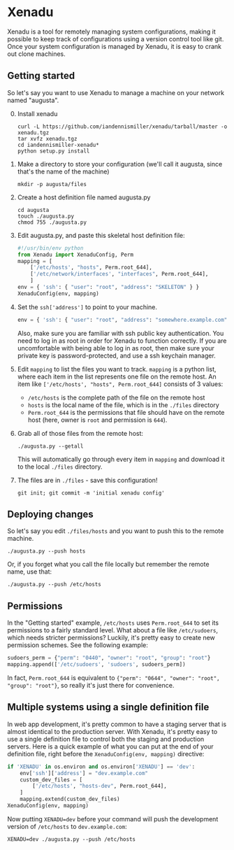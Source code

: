 # Xenadu

Xenadu is a tool for remotely managing system configurations, making it possible to keep track of configurations using a version control tool like git.  Once your system configuration is managed by Xenadu, it is easy to crank out clone machines.

## Getting started

So let's say you want to use Xenadu to manage a machine on your network named "augusta".

0. Install xenadu

    ```
    curl -L https://github.com/iandennismiller/xenadu/tarball/master -o xenadu.tgz
    tar xvfz xenadu.tgz
    cd iandennismiller-xenadu*
    python setup.py install
    ```

1. Make a directory to store your configuration (we'll call it augusta, since that's the name of the machine)

    ```
    mkdir -p augusta/files
    ```

2. Create a host definition file named augusta.py

    ```
    cd augusta
    touch ./augusta.py
    chmod 755 ./augusta.py
    ```

3. Edit augusta.py, and paste this skeletal host definition file:

    ```python
    #!/usr/bin/env python
    from Xenadu import XenaduConfig, Perm
    mapping = [
        ['/etc/hosts', "hosts", Perm.root_644],
        ['/etc/network/interfaces', "interfaces", Perm.root_644],
        ]
    env = { 'ssh': { "user": "root", "address": "SKELETON" } }
    XenaduConfig(env, mapping)
    ```

4. Set the `ssh['address']` to point to your machine.

    ```python
    env = { 'ssh': { "user": "root", "address": "somewhere.example.com" } }
    ```

    Also, make sure you are familiar with ssh public key authentication.  You need to log in as root in order for Xenadu to function correctly.  If you are uncomfortable with being able to log in as root, then make sure your private key is password-protected, and use a ssh keychain manager.

5. Edit `mapping` to list the files you want to track.  `mapping` is a python list, where each item in the list represents one file on the remote host.  An item like `['/etc/hosts', "hosts", Perm.root_644]` consists of 3 values: 

    - `/etc/hosts` is the complete path of the file on the remote host
    - `hosts` is the local name of the file, which is in the `./files` directory
    - `Perm.root_644` is the permissions that file should have on the remote host (here, owner is `root` and permission is `644`).

6. Grab all of those files from the remote host:

    ```
    ./augusta.py --getall
    ```

    This will automatically go through every item in `mapping` and download it to the local `./files` directory.

7. The files are in `./files` - save this configuration!

    ```
    git init; git commit -m 'initial xenadu config'
    ```

## Deploying changes

So let's say you edit `./files/hosts` and you want to push this to the remote machine.

```
./augusta.py --push hosts
```

Or, if you forget what you call the file locally but remember the remote name, use that:

```
./augusta.py --push /etc/hosts
```

## Permissions

In the "Getting started" example, `/etc/hosts` uses `Perm.root_644` to set its permissions to a fairly standard level.  What about a file like `/etc/sudoers`, which needs stricter permissions?  Luckily, it's pretty easy to create new permission schemes.  See the following example:

```python
sudoers_perm = {"perm": "0440", "owner": "root", "group": "root"}
mapping.append(['/etc/sudoers', 'sudoers', sudoers_perm])
```

In fact, `Perm.root_644` is equivalent to `{"perm": "0644", "owner": "root", "group": "root"}`, so really it's just there for convenience.

## Multiple systems using a single definition file

In web app development, it's pretty common to have a staging server that is almost identical to the production server.  With Xenadu, it's pretty easy to use a single definition file to control both the staging and production servers.  Here is a quick example of what you can put at the end of your definition file, right before the `XenaduConfig(env, mapping)` directive:

```python
if 'XENADU' in os.environ and os.environ['XENADU'] == 'dev':
    env['ssh']['address'] = "dev.example.com"
    custom_dev_files = [
        ['/etc/hosts', "hosts-dev", Perm.root_644],
    ]
    mapping.extend(custom_dev_files)
XenaduConfig(env, mapping)
```

Now putting `XENADU=dev` before your command will push the development version of `/etc/hosts` to `dev.example.com`:

```
XENADU=dev ./augusta.py --push /etc/hosts
```
